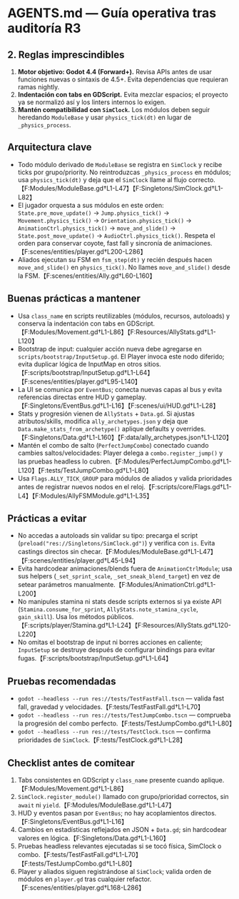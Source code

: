 # AGENTS.md — Guía operativa tras auditoría R3

## 2. Reglas imprescindibles
1. **Motor objetivo: Godot 4.4 (Forward+).** Revisa APIs antes de usar funciones nuevas o sintaxis de 4.5+. Evita dependencias que requieran ramas nightly.
2. **Indentación con tabs en GDScript.** Evita mezclar espacios; el proyecto ya se normalizó así y los linters internos lo exigen.
3. **Mantén compatibilidad con `SimClock`.** Los módulos deben seguir heredando `ModuleBase` y usar `physics_tick(dt)` en lugar de `_physics_process`.

## Arquitectura clave
- Todo módulo derivado de `ModuleBase` se registra en `SimClock` y recibe ticks por grupo/priority. No reintroduzcas `_physics_process` en módulos; usa `physics_tick(dt)` y deja que el `SimClock` llame al flujo correcto.【F:Modules/ModuleBase.gd†L1-L47】【F:Singletons/SimClock.gd†L1-L82】
- El jugador orquesta a sus módulos en este orden: `State.pre_move_update()` → `Jump.physics_tick()` → `Movement.physics_tick()` → `Orientation.physics_tick()` → `AnimationCtrl.physics_tick()` → `move_and_slide()` → `State.post_move_update()` → `AudioCtrl.physics_tick()`. Respeta el orden para conservar coyote, fast fall y sincronía de animaciones.【F:scenes/entities/player.gd†L200-L286】
- Aliados ejecutan su FSM en `fsm_step(dt)` y recién después hacen `move_and_slide()` en `physics_tick()`. No llames `move_and_slide()` desde la FSM.【F:scenes/entities/Ally.gd†L60-L160】

## Buenas prácticas a mantener
- Usa `class_name` en scripts reutilizables (módulos, recursos, autoloads) y conserva la indentación con tabs en GDScript.【F:Modules/Movement.gd†L1-L86】【F:Resources/AllyStats.gd†L1-L120】
- Bootstrap de input: cualquier acción nueva debe agregarse en `scripts/bootstrap/InputSetup.gd`. El Player invoca este nodo diferido; evita duplicar lógica de InputMap en otros sitios.【F:scripts/bootstrap/InputSetup.gd†L1-L64】【F:scenes/entities/player.gd†L95-L140】
- La UI se comunica por `EventBus`; conecta nuevas capas al bus y evita referencias directas entre HUD y gameplay.【F:Singletons/EventBus.gd†L1-L16】【F:scenes/ui/HUD.gd†L1-L28】
- Stats y progresión vienen de `AllyStats` + `Data.gd`. Si ajustas atributos/skills, modifica `ally_archetypes.json` y deja que `Data.make_stats_from_archetype()` aplique defaults y overrides.【F:Singletons/Data.gd†L1-L160】【F:data/ally_archetypes.json†L1-L120】
- Mantén el combo de salto (`PerfectJumpCombo`) conectado cuando cambies saltos/velocidades: Player delega a `combo.register_jump()` y las pruebas headless lo cubren.【F:Modules/PerfectJumpCombo.gd†L1-L120】【F:tests/TestJumpCombo.gd†L1-L80】
- Usa `Flags.ALLY_TICK_GROUP` para módulos de aliados y valida prioridades antes de registrar nuevos nodos en el reloj.【F:scripts/core/Flags.gd†L1-L4】【F:Modules/AllyFSMModule.gd†L1-L35】

## Prácticas a evitar
- No accedas a autoloads sin validar su tipo: precarga el script (`preload("res://Singletons/SimClock.gd")`) y verifica con `is`. Evita castings directos sin checar.【F:Modules/ModuleBase.gd†L1-L47】【F:scenes/entities/player.gd†L45-L94】
- Evita hardcodear animaciones/blends fuera de `AnimationCtrlModule`; usa sus helpers (`_set_sprint_scale`, `_set_sneak_blend_target`) en vez de setear parámetros manualmente.【F:Modules/AnimationCtrl.gd†L1-L200】
- No manipules stamina ni stats desde scripts externos si ya existe API (`Stamina.consume_for_sprint`, `AllyStats.note_stamina_cycle`, `gain_skill`). Usa los métodos públicos.【F:scripts/player/Stamina.gd†L1-L24】【F:Resources/AllyStats.gd†L120-L220】
- No omitas el bootstrap de input ni borres acciones en caliente; `InputSetup` se destruye después de configurar bindings para evitar fugas.【F:scripts/bootstrap/InputSetup.gd†L1-L64】

## Pruebas recomendadas
- `godot --headless --run res://tests/TestFastFall.tscn` — valida fast fall, gravedad y velocidades.【F:tests/TestFastFall.gd†L1-L70】
- `godot --headless --run res://tests/TestJumpCombo.tscn` — comprueba la progresión del combo perfecto.【F:tests/TestJumpCombo.gd†L1-L80】
- `godot --headless --run res://tests/TestClock.tscn` — confirma prioridades de `SimClock`.【F:tests/TestClock.gd†L1-L28】

## Checklist antes de comitear
1. Tabs consistentes en GDScript y `class_name` presente cuando aplique.【F:Modules/Movement.gd†L1-L86】
2. `SimClock.register_module()` llamado con grupo/prioridad correctos, sin `await` ni `yield`.【F:Modules/ModuleBase.gd†L1-L47】
3. HUD y eventos pasan por `EventBus`; no hay acoplamientos directos.【F:Singletons/EventBus.gd†L1-L16】
4. Cambios en estadísticas reflejados en JSON + `Data.gd`; sin hardcodear valores en lógica.【F:Singletons/Data.gd†L1-L160】
5. Pruebas headless relevantes ejecutadas si se tocó física, SimClock o combo.【F:tests/TestFastFall.gd†L1-L70】【F:tests/TestJumpCombo.gd†L1-L80】
6. Player y aliados siguen registrándose al `SimClock`; valida orden de módulos en `player.gd` tras cualquier refactor.【F:scenes/entities/player.gd†L168-L286】
